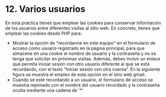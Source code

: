 # 12. Varios usuarios
En esta práctica tienes que emplear las cookies para conservar información de los usuarios entre diferentes visitas al sitio web. En concreto, tienes que emplear las cookies desde PHP para: 

- Mostrar la opción de "recordarme en este equipo" en el formulario de acceso como usuario registrado en la página principal, para que almacene en una cookie el nombre de usuario y la contraseña y no se tenga que solicitar en próximas visitas. Además, debes incluir un enlace que permita iniciar sesión con otro usuario diferente al que se está recordando, con el texto “Iniciar sesión con otra cuenta”. En la siguiente figura se muestra el empleo de esta opción en el sitio web gmail. 
- Cuando se esté recordando a un usuario, el formulario de acceso se muestra repintado con el nombre del usuario recordado y la contraseña oculta mediante una cadena de '*'